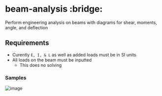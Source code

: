 # beam-analysis :bridge:
Perform engineering analysis on beams with diagrams for shear, moments, angle, and deflection  


## Requirements
- Curently `E, I, & L` as well as added loads must be in SI units  
- All loads on the beam must be inputted  
   - This does no solving  


### Samples
![image](https://user-images.githubusercontent.com/55027279/108810029-ca40dc00-756f-11eb-8061-dd7638527273.png)  
